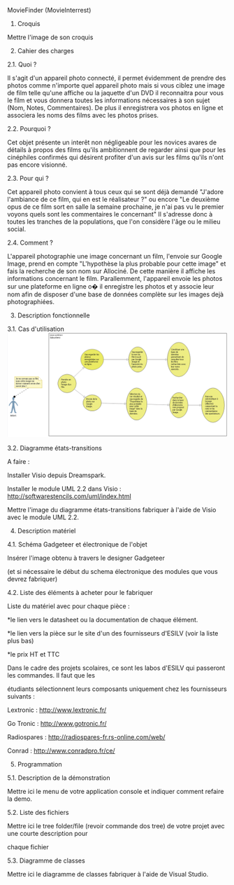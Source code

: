 ﻿MovieFinder (MovieInterrest)

 

1. Croquis

Mettre l'image de son croquis 

 

2. Cahier des charges
 
2.1. Quoi ? 

Il s'agit d'un appareil photo connecté, il permet évidemment de prendre des photos comme n'importe quel appareil photo mais si vous ciblez une
image de film telle qu'une affiche ou la jaquette d'un DVD il reconnaitra pour vous le film et vous donnera toutes les informations
nécessaires à son sujet (Nom, Notes, Commentaires). De plus il enregistrera vos photos en ligne et associera les noms des films avec les photos 
prises.


2.2. Pourquoi ? 

Cet objet présente un interêt non négligeable pour les novices avares de détails à propos des films qu'ils ambitionnent de regarder ainsi que
pour les cinéphiles confirmés qui désirent profiter d'un avis sur les films qu'ils n'ont pas encore visionné.
 

2.3. Pour qui ? 

Cet appareil photo convient à tous ceux  qui se sont déjà demandé "J'adore l'ambiance de ce film, qui en est le réalisateur ?" ou encore 
"Le deuxième opus de ce film sort en salle la semaine prochaine, je n'ai pas vu le premier voyons quels sont les commentaires le concernant"
Il s'adresse donc à toutes les tranches de la populations, que l'on considère l'âge ou le milieu social.

 

2.4. Comment ? 

L'appareil photographie une  image concernant un film, l'envoie sur Google Image, prend en compte "L'hypothèse la plus probable pour 
cette image" et fais la recherche de son nom sur Allociné. De cette manière il affiche les informations concernant le film.
Parallemment, l'appareil envoie les photos sur une plateforme en ligne o� il enregistre les photos et y associe leur nom afin de disposer
d'une base de données complète sur les images dejà photographiées. 

 

3. Description fonctionnelle 

3.1. Cas d'utilisation 
![alt tag](https://raw.githubusercontent.com/GautierDebain/PIX2/master/SchemaUtilisationAppareilConnecte.PNG)


 

3.2. Diagramme états-transitions 

A faire : 

Installer Visio depuis Dreamspark. 

Installer le module UML 2.2 dans Visio : http://softwarestencils.com/uml/index.html 

 

Mettre l'image du diagramme états-transitions fabriquer à l'aide de Visio avec le module UML 2.2. 

 

4. Description matériel 

4.1. Schéma Gadgeteer et électronique de l'objet 

Insérer l'image obtenu à travers le designer Gadgeteer 

(et si nécessaire le début du schema électronique des modules que vous devrez fabriquer) 

 

4.2. Liste des éléments à acheter pour le fabriquer 

Liste du matériel avec pour chaque pièce : 

*le lien vers le datasheet ou la documentation de chaque élément. 

*le lien vers la pièce sur le site d'un des fournisseurs d'ESILV (voir la liste plus bas) 

*le prix HT et TTC 

 

Dans le cadre des projets scolaires, ce sont les labos d'ESILV qui passeront les commandes. Il faut que les 

étudiants sélectionnent leurs composants uniquement chez les fournisseurs suivants : 

Lextronic : http://www.lextronic.fr/ 

Go Tronic : http://www.gotronic.fr/ 

Radiospares : http://radiospares-fr.rs-online.com/web/ 

Conrad : http://www.conradpro.fr/ce/ 

 

5. Programmation 

5.1. Description de la démonstration 

Mettre ici le menu de votre application console et indiquer comment refaire la demo. 

 

5.2. Liste des fichiers 

Mettre ici le tree folder/file (revoir commande dos tree) de votre projet avec une courte description pour 

chaque fichier 

 

5.3. Diagramme de classes 

Mettre ici le diagramme de classes fabriquer à l'aide de Visual Studio.
